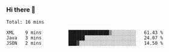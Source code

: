### Hi there 👋

<!--START_SECTION:waka-->
```text
Total: 16 mins

XML    9 mins          ███████████████▒░░░░░░░░░   61.43 % 
Java   3 mins          ██████░░░░░░░░░░░░░░░░░░░   24.07 % 
JSON   2 mins          ███▓░░░░░░░░░░░░░░░░░░░░░   14.50 % 
```
<!--END_SECTION:waka-->


<!--
**AnkelMauCastillo/AnkelMauCastillo** is a ✨ _special_ ✨ repository because its `README.md` (this file) appears on your GitHub profile.

Here are some ideas to get you started:

- 🔭 I’m currently working on ...
- 🌱 I’m currently learning ...
- 👯 I’m looking to collaborate on ...
- 🤔 I’m looking for help with ...
- 💬 Ask me about ...
- 📫 How to reach me: ...
- 😄 Pronouns: ...
- ⚡ Fun fact: ...
-->
